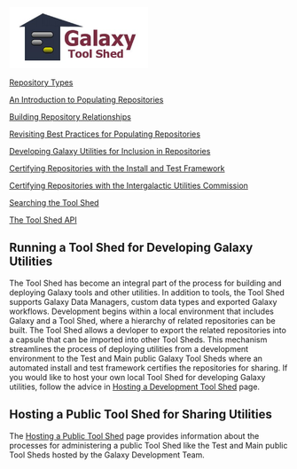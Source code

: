 <div class='right'> <a href='/src/toolshed/index.md'><img src="/src/images/logos/ToolShed.jpg" alt="Tool Shed logo" height="110px" /></a></div>

[Repository Types](/src/toolshed/repository-types/index.md)

[An Introduction to Populating Repositories](/src/toolshed/repository-contents/index.md)

[Building Repository Relationships](/src/toolshed/defining-repository-dependencies/index.md)

[Revisiting Best Practices for Populating Repositories](/src/toolshed/repository-population-best-practices2/index.md)

[Developing Galaxy Utilities for Inclusion in Repositories](/src/toolshed/galaxy-utilities-in-repositories/index.md)

[Certifying Repositories with the Install and Test Framework](/src/toolshed/install-and-test-certification/index.md)

[Certifying Repositories with the Intergalactic Utilities Commission](/src/toolshed/reviewing-toolshed-repositories/index.md)

[Searching the Tool Shed](/src/toolshed/searching-the-toolshed/index.md)

[The Tool Shed API](/src/toolshed/api/index.md)

## Running a Tool Shed for Developing Galaxy Utilities

The Tool Shed has become an integral part of the process for building and deploying Galaxy tools and other utilities. In addition to tools, the Tool Shed supports Galaxy Data Managers, custom data types and exported Galaxy workflows. Development begins within a local environment that includes Galaxy and a Tool Shed, where a hierarchy of related repositories can be built. The Tool Shed allows a devloper to export the related repositories into a capsule that can be imported into other Tool Sheds. This mechanism streamlines the process of deploying utilities from a development environment to the Test and Main public Galaxy Tool Sheds where an automated install and test framework certifies the repositories for sharing. If you would like to host your own local Tool Shed for developing Galaxy utilities, follow the advice in [Hosting a Development Tool Shed](/src/toolshed/hosting-a-local-development-toolshed/index.md) page.

## Hosting a Public Tool Shed for Sharing Utilities

The [Hosting a Public Tool Shed](/src/toolshed/hosting-a-local-toolshed/index.md) page provides information about the processes for administering a public Tool Shed like the Test and Main public Tool Sheds hosted by the Galaxy Development Team.
